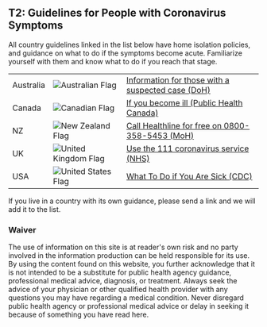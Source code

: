 ## T2: Guidelines for People with Coronavirus Symptoms

All country guidelines linked in the list below have home isolation policies, and guidance on what to do if the symptoms become acute. Familiarize yourself with them and know what to do if you reach that stage.

<table style="width:100%">
    <tr>
        <td>Australia</td>
        <td><img src="/flag_au.png" alt="Australian Flag"></td>
        <td><a href="https://www.health.gov.au/resources/publications/coronavirus-covid-19-information-for-people-with-a-suspected-case">Information for those with a suspected case (DoH)</a></td>
    </tr>
    <tr>
        <td>Canada</td>
        <td><img src="/flag_ca.png" alt="Canadian Flag"></td>
        <td><a href="https://www.canada.ca/en/public-health/services/diseases/2019-novel-coronavirus-infection/symptoms.html">If you become ill (Public Health Canada)</a></td>
    </tr>
    <tr>
        <td>NZ</td>
        <td><img src="/flag_nz.png" alt="New Zealand Flag"></td>
        <td><a href="https://www.health.govt.nz/our-work/diseases-and-conditions/covid-19-novel-coronavirus/covid-19-novel-coronavirus-health-advice-general-public/covid-19-novel-coronavirus-questions-and-answers">Call Healthline for free on 0800-358-5453 (MoH)</a></td>
    </tr>
    <tr>
        <td>UK</td>
        <td><img src="/flag_uk.png" alt="United Kingdom Flag"></td>
        <td><a href="https://111.nhs.uk/covid-19/">Use the 111 coronavirus service (NHS)</a></td>
    </tr>
    <tr>
        <td>USA</td>
        <td><img src="/flag_us.png" alt="United States Flag"></td>
        <td><a href="https://www.cdc.gov/coronavirus/2019-ncov/if-you-are-sick/steps-when-sick.html">What To Do if You Are Sick (CDC)</a></td>
    </tr>
</table>

If you live in a country with its own guidance, please send a link and we will add it to the list.

### Waiver

The use of information on this site is at reader's own risk and no party involved in the information production can be held responsible for its use. By using the content found on this website, you further acknowledge that it is not intended to be a substitute for public health agency guidance, professional medical advice, diagnosis, or treatment. Always seek the advice of your physician or other qualified health provider with any questions you may have regarding a medical condition. Never disregard public health agency or professional medical advice or delay in seeking it because of something you have read here.
